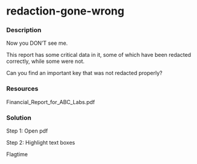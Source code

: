 # redaction-gone-wrong

### Description

Now you DON’T see me. 

This report has some critical data in it, some of which have been redacted correctly, while some were not. 

Can you find an important key that was not redacted properly?

### Resources

Financial_Report_for_ABC_Labs.pdf

### Solution

Step 1: Open pdf

Step 2: Highlight text boxes

Flagtime